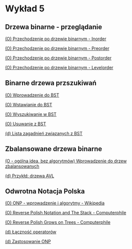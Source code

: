 # Wykład 5

<!-- 
Baca - czy hasła działają
Lista pierścieniowa -> lista cykliczna

Dokończyć
własności drzew binarnych
drzewa pełne, zupełne itp.
dopowiedzieć preorder i inorder
levelorder
-->


## Drzewa binarne - przeglądanie

[(O) Przechodzenie po drzewie binarnym - Inorder](https://www.geeksforgeeks.org/inorder-traversal-of-binary-tree/)

[(O) Przechodzenie po drzewie binarnym - Preorder](https://www.geeksforgeeks.org/preorder-traversal-of-binary-tree/)

[(O) Przechodzenie po drzewie binarnym - Postorder](https://www.geeksforgeeks.org/postorder-traversal-of-binary-tree/)

[(O) Przechodzenie po drzewie binarnym - Levelorder](https://www.geeksforgeeks.org/level-order-tree-traversal/)



## Binarne drzewa przszukiwań

[(O) Wprowadzenie do BST](https://www.geeksforgeeks.org/introduction-to-binary-search-tree/)

[(O) Wstawianie do BST](https://www.geeksforgeeks.org/insertion-in-binary-search-tree/)

[(O) Wyszukiwanie w BST](https://www.geeksforgeeks.org/binary-search-tree-set-1-search-and-insertion/)

[(O) Usuwanie z BST](https://www.geeksforgeeks.org/deletion-in-binary-search-tree/)


[(d) Lista zagadnień związanych z BST](https://www.geeksforgeeks.org/binary-search-tree-data-structure/)


## Zbalansowane drzewa binarne

[(O - ogólna idea, bez algorytmów) Wprowadzenie do drzew zbalansowanych](https://www.geeksforgeeks.org/self-balancing-binary-search-trees/?ref=shm)

[(d) Przykłd: drzewa AVL](https://www.geeksforgeeks.org/introduction-to-avl-tree/?ref=shm)


## Odwrotna Notacja Polska

[(O) ONP - wprowadzenie i algorytmy - Wikipedia](https://pl.wikipedia.org/wiki/Odwrotna_notacja_polska)

[(O) Reverse Polish Notation and The Stack - Computerphile](https://www.youtube.com/watch?v=7ha78yWRDlE)

[(O) Reverse Polish Grows on Trees - Computerphile](
https://www.youtube.com/watch?v=TrfcJCulsF4)



[(d) Łączność operatorów](https://pl.wikipedia.org/wiki/%C5%81%C4%85czno%C5%9B%C4%87_(matematyka))

[(d) Zastosowanie ONP](https://en.wikipedia.org/wiki/Reverse_Polish_notation)

<!-- a + b * c vs a * c + b - działanie zamiany z Infix na ONP na tym przykładzie -->
<!-- Zamiana z ONP na Infix - na ćwiczeniach, minimalna liczba nawiasów - samodzielnie -->